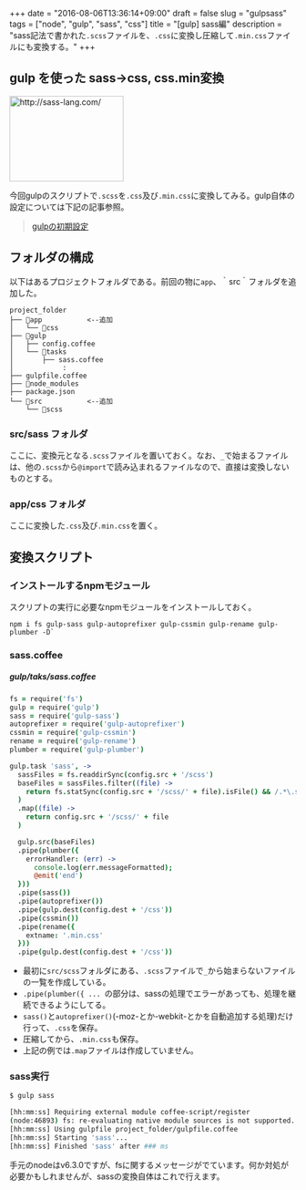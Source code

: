 +++
date = "2016-08-06T13:36:14+09:00"
draft = false
slug = "gulpsass"
tags = ["node", "gulp", "sass", "css"]
title = "[gulp] sass編"
description = "sass記法で書かれた`.scss`ファイルを、`.css`に変換し圧縮して`.min.css`ファイルにも変換する。"
+++

## gulp を使った sass→css, css.min変換

<a href="http://sass-lang.com/"><img title="Sass: Syntactically Awesome Style Sheets" src="http://capture.heartrails.com/200x150/cool?http://sass-lang.com/" alt="http://sass-lang.com/" width="200" height="150" /></a>

今回gulpのスクリプトで`.scss`を`.css`及び`.min.css`に変換してみる。gulp自体の設定については下記の記事参照。

> [gulpの初期設定](https://code-house.jp/post/gulp/gulpsetting/)

<!--more-->

## フォルダの構成

以下はあるプロジェクトフォルダである。前回の物に`app`、｀src｀フォルダを追加した。

```
project_folder
├── 📁app           <--追加
│   └── 📁css
├── 📁gulp
│   ├── config.coffee
│   └── 📁tasks
│       ├── sass.coffee
│            :
├── gulpfile.coffee
├── 📁node_modules
├── package.json
└── 📁src           <--追加
    └── 📁scss
```


### src/sass フォルダ

ここに、変換元となる`.scss`ファイルを置いておく。なお、`_`で始まるファイルは、他の`.scss`から`@import`で読み込まれるファイルなので、直接は変換しないものとする。

### app/css フォルダ

ここに変換した`.css`及び`.min.css`を置く。


## 変換スクリプト

### インストールするnpmモジュール

スクリプトの実行に必要なnpmモジュールをインストールしておく。

```
npm i fs gulp-sass gulp-autoprefixer gulp-cssmin gulp-rename gulp-plumber -D`
```

### sass.coffee

##### gulp/taks/sass.coffee
```coffee
fs = require('fs')
gulp = require('gulp')
sass = require('gulp-sass')
autoprefixer = require('gulp-autoprefixer')
cssmin = require('gulp-cssmin')
rename = require('gulp-rename')
plumber = require('gulp-plumber')

gulp.task 'sass', ->
  sassFiles = fs.readdirSync(config.src + '/scss')
  baseFiles = sassFiles.filter((file) ->
    return fs.statSync(config.src + '/scss/' + file).isFile() && /.*\.scss$/.test(file) && file.charAt(0) != "_"
  )
  .map((file) ->
    return config.src + '/scss/' + file
  )

  gulp.src(baseFiles)
  .pipe(plumber({
    errorHandler: (err) ->
      console.log(err.messageFormatted);
      @emit('end')
  }))
  .pipe(sass())
  .pipe(autoprefixer())
  .pipe(gulp.dest(config.dest + '/css'))
  .pipe(cssmin())
  .pipe(rename({
    extname: '.min.css'
  }))
  .pipe(gulp.dest(config.dest + '/css'))
```

- 最初に`src/scss`フォルダにある、`.scss`ファイルで`_`から始まらないファイルの一覧を作成している。
- `.pipe(plumber({ ... `の部分は、sassの処理でエラーがあっても、処理を継続できるようにしてる。
- `sass()`と`autoprefixer()`(-moz-とか-webkit-とかを自動追加する処理)だけ行って、`.css`を保存。
- 圧縮してから、`.min.css`も保存。
- 上記の例では`.map`ファイルは作成していません。


### sass実行

```bash
$ gulp sass

[hh:mm:ss] Requiring external module coffee-script/register
(node:46893) fs: re-evaluating native module sources is not supported. If you are using the graceful-fs module, please update it to a more recent version.
[hh:mm:ss] Using gulpfile project_folder/gulpfile.coffee
[hh:mm:ss] Starting 'sass'...
[hh:mm:ss] Finished 'sass' after ### ms
```

手元のnodeはv6.3.0ですが、fsに関するメッセージがでています。何か対処が必要かもしれませんが、sassの変換自体はこれで行えます。
